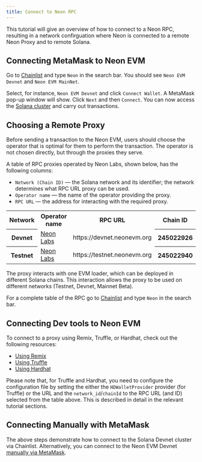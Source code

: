 ```yaml
---
title: Connect to Neon RPC
---
```


This tutorial will give an overview of how to connect to a Neon RPC, resulting in a network confirguation where Neon is connected to a remote Neon Proxy and to remote Solana.

## Connecting MetaMask to Neon EVM
Go to [Chainlist](https://chainlist.org/) and type `Neon` in the search bar. You should see `Neon EVM Devnet` and `Neon EVM MainNet`.

Select, for instance, `Neon EVM Devnet` and click `Connect Wallet`. A MetaMask pop-up window will show. Click `Next` and then `Connect`. You can now access the [Solana cluster](https://docs.solana.com/clusters) and carry out transactions.

## Choosing a Remote Proxy
Before sending a transaction to the Neon EVM, users should choose the operator that is optimal for them to perform the transaction. The operator is not chosen directly, but through the proxies they serve.

A table of RPC proxies operated by Neon Labs, shown below, has the following columns:
  * `Network (Chain ID)` — the Solana network and its identifier; the network determines what RPC URL proxy can be used.
  * `Operator name` — the name of the operator providing the proxy.
  * `RPC URL` — the address for interacting with the required proxy.

<table>
    <tr>
        <th>Network</th>
        <th>Operator name</th>
        <th>RPC URL</th>
        <th>Chain ID</th>
    </tr>
    <tr>
        <th>Devnet</th>
        <td><a href="https://neon-labs.org">Neon Labs</a></td>
        <td>https://devnet.neonevm.org</td>
        <th>245022926</th>
    </tr>
    <tr>
        <th>Testnet</th>
        <td><a href="https://neon-labs.org">Neon Labs</a></td>
        <td>https://testnet.neonevm.org	</td>
        <th>245022940</th>
    </tr>
</table>

The proxy interacts with one EVM loader, which can be deployed in different Solana chains. This interaction allows the proxy to be used on different networks (Testnet, Devnet, Mainnet Beta).

For a complete table of the RPC go to [Chainlist](https://chainlist.org/) and type `Neon` in the search bar.

## Connecting Dev tools to Neon EVM

To connect to a proxy using Remix, Truffle, or Hardhat, check out the following resources:
* [Using Remix](developing/deploy_facilities/using_remix.md)
* [Using Truffle](developing/deploy_facilities/using_truffle.md)
* [Using Hardhat](developing/deploy_facilities/using_hardhat.md)

Please note that, for Truffle and Hardhat, you need to configure the configuration file by setting the either the `HDWalletProvider` provider (for Truffle) or the URL and the `network_id`/`chainId` to the RPC URL (and ID) selected from the table above. This is described in detail in the relevant tutorial sections.

## Connecting Manually with MetaMask
The above steps demonstrate how to connect to the Solana Devnet cluster via Chainlist. Alternatively, you can connect to the Neon EVM Devnet [manually via MetaMask](wallet/metamask_setup.md#setting-up-an-rpc-network).
